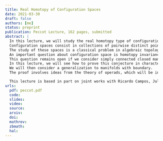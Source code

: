 ```yaml
---
title: Real Homotopy of Configuration Spaces
date: 2021-03-30
draft: false
authors: [me]
status: preprint
publication: Peccot Lecture, 162 pages, submitted
abstract: |
  In this lecture, we will study the real homotopy type of configuration spaces of manifolds.
  Configuration spaces consist in collections of pairwise distinct points in a given manifold.
  The study of these spaces is a classical problem in algebraic topology.
  An important question about configuration space is homotopy invariance: if a manifold can be continuously deformed into another one, then can the configuration spaces of the first manifold be continuously deformed in the configuration spaces of the second?
  This question remains open if we consider simply connected closed manifolds.
  In this lecture, we will see how to prove this conjecture in characteristic zero (i.e. if we restrict ourselves to algebro-topological invariants with real coefficients).
  We will then consider a generalization to manifolds with boundary.
  The proof involves ideas from the theory of operads, which will be introduced at the end of the lecture.

  This lecture is based in part on joint works with Ricardo Campos, Julien Ducoulombier, Pascal Lambrechts, and Thomas Willwacher.
urls:
  pdf: peccot.pdf
  code:
  slides:
  video:
  source:
  arxiv:
  doi:
  mathrev:
  zbmath:
  hal:
---
```


